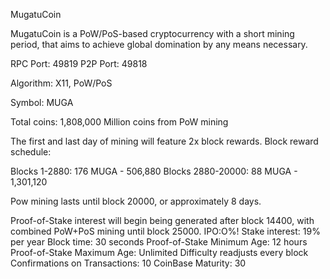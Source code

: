 
MugatuCoin

MugatuCoin is a PoW/PoS-based cryptocurrency with a short mining period, that aims to achieve global domination by any means necessary.

RPC Port: 49819
P2P Port: 49818

Algorithm: X11, PoW/PoS

Symbol: MUGA

Total coins: 1,808,000 Million coins from PoW mining

The first and last day of mining will feature 2x block rewards. Block reward schedule:

Blocks 1-2880: 176 MUGA - 506,880
Blocks 2880-20000: 88 MUGA - 1,301,120
 
Pow mining lasts until block 20000, or approximately 8 days.

Proof-of-Stake interest will begin being generated after block 14400, with combined PoW+PoS mining until block 25000.
IPO:O%!
Stake interest: 19% per year
Block time: 30 seconds
Proof-of-Stake Minimum Age: 12 hours
Proof-of-Stake Maximum Age: Unlimited
Difficulty readjusts every block
Confirmations on Transactions: 10
CoinBase Maturity: 30

